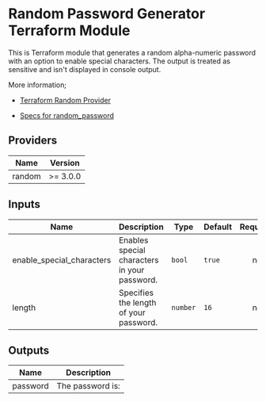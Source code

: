 # Random Password Generator Terraform Module

This is Terraform module that generates a random alpha-numeric password with an option to enable special characters.  The output is treated as sensitive and isn't displayed in console output.

More information;

- [Terraform Random Provider](https://registry.terraform.io/providers/hashicorp/random/latest/docs)

- [Specs for random_password](https://registry.terraform.io/providers/hashicorp/random/latest/docs/resources/password)<br />


## Providers

| Name | Version |
|------|---------|
| random | >= 3.0.0 |

## Inputs

| Name | Description | Type | Default | Required |
|------|-------------|------|---------|:--------:|
| enable_special_characters | Enables special characters in your password. | `bool` | `true` | no |
| length | Specifies the length of your password. | `number` | `16` | no |

## Outputs

| Name | Description |
|------|-------------|
| password | The password is: |
